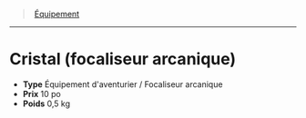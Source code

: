 ﻿---
!EquipmentItem
Type: Équipement d'aventurier / Focaliseur arcanique
Price: 10 po
Weight: 0,5 kg
Id: equipment_hd.md#cristal-focaliseur-arcanique
ParentLink: equipment_hd.md#Équipement
Name: Cristal (focaliseur arcanique)
ParentName: Équipement
NameLevel: 1
Attributes: {}
---
> [Équipement](hd_equipment.md)

---

# Cristal (focaliseur arcanique)

- **Type** Équipement d'aventurier / Focaliseur arcanique
- **Prix** 10 po
- **Poids** 0,5 kg

